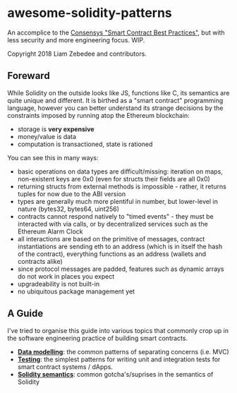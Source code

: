 awesome-solidity-patterns
=========================

An accomplice to the [Consensys "Smart Contract Best Practices"](https://consensys.github.io/smart-contract-best-practices/), but with less security and more engineering focus. WIP.

Copyright 2018 Liam Zebedee and contributors.

## Foreward
While Solidity on the outside looks like JS, functions like C, its semantics are quite unique and different. It is birthed as a "smart contract" programming language, however you can better understand its strange decisions by the constraints imposed by running atop the Ethereum blockchain:

- storage is **very expensive**
- money/value is data
- computation is transactioned, state is rationed

You can see this in many ways: 
 * basic operations on data types are difficult/missing: iteration on maps, non-existent keys are 0x0 (even for structs their fields are all 0x0) 
 * returning structs from external methods is impossible - rather, it returns tuples for now due to the ABI version
 * types are generally much more plentiful in number, but lower-level in nature (bytes32, bytes64, uint256)
 * contracts cannot respond natively to "timed events" - they must be interacted with via calls, or by decentralized services such as the Ethereum Alarm Clock
 * all interactions are based on the primitive of messages, contract instantiations are sending eth to an address (which is in itself the hash of the contract), everything functions as an address (wallets and contracts alike)
 * since protocol messages are padded, features such as dynamic arrays do not work in places you expect
 * upgradeability is not built-in
 * no ubiquitous package management yet

## A Guide
I've tried to organise this guide into various topics that commonly crop up in the software engineering practice of building smart contracts.

 - **[Data modelling](https://github.com/liamzebedee/awesome-solidity-patterns/blob/master/data-modelling.md)**: the common patterns of separating concerns (i.e. MVC)
 - **[Testing](https://github.com/liamzebedee/awesome-solidity-patterns/blob/master/testing.md)**: the simplest patterns for writing unit and integration tests for smart contract systems / dApps.
 - **[Solidity semantics](https://github.com/liamzebedee/awesome-solidity-patterns/blob/master/solidity.md)**: common gotcha's/suprises in the semantics of Solidity
